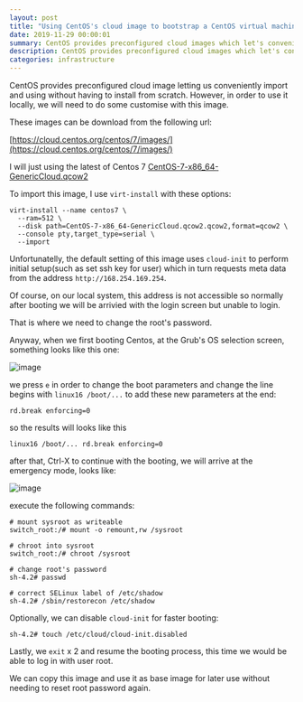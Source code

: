 ```yaml
---
layout: post
title: "Using CentOS's cloud image to bootstrap a CentOS virtual machine"
date: 2019-11-29 00:00:01
summary: CentOS provides preconfigured cloud images which let's conveniently import and using without having to install from scratch. We will do some customise with this image in this post.
description: CentOS provides preconfigured cloud images which let's conveniently import and using without having to install from scratch. We will do some customise with this image in this post.
categories: infrastructure
---
```


CentOS provides preconfigured cloud image letting us conveniently import and using without having to install from scratch. However, in order to use it locally, we will need to do some customise with this image.

These images can be download from the following url:

[https://cloud.centos.org/centos/7/images/](https://cloud.centos.org/centos/7/images/)

I will just using the latest of Centos 7 [CentOS-7-x86_64-GenericCloud.qcow2](https://cloud.centos.org/centos/7/images/CentOS-7-x86_64-GenericCloud.qcow2)

To import this image, I use `virt-install` with these options:

```
virt-install --name centos7 \
  --ram=512 \
  --disk path=CentOS-7-x86_64-GenericCloud.qcow2.qcow2,format=qcow2 \
  --console pty,target_type=serial \
  --import
```

Unfortunatelly, the default setting of this image uses `cloud-init` to perform initial setup(such as set ssh key for user) which in turn requests meta data from the address `http://168.254.169.254`.

Of course, on our local system, this address is not accessible so normally after booting we will be arrivied with the login screen but unable to login.

That is where we need to change the root's password.

Anyway, when we first booting Centos, at the Grub's OS selection screen, something looks like this one:

![image](https://user-images.githubusercontent.com/5134525/69855259-798bf600-12ce-11ea-8f3b-aecfcb08df0e.png)

we press `e` in order to change the boot parameters and change the line begins with `linux16 /boot/...` to add these new parameters at the end:

```
rd.break enforcing=0
```

so the results will looks like this

```
linux16 /boot/... rd.break enforcing=0
```

after that, Ctrl-X to continue with the booting, we will arrive at the emergency mode, looks like:

![image](https://user-images.githubusercontent.com/5134525/69855556-164e9380-12cf-11ea-9746-cf51f1edf80b.png)

execute the following commands:

```
# mount sysroot as writeable
switch_root:/# mount -o remount,rw /sysroot

# chroot into sysroot
switch_root:/# chroot /sysroot

# change root's password
sh-4.2# passwd

# correct SELinux label of /etc/shadow
sh-4.2# /sbin/restorecon /etc/shadow
```

Optionally, we can disable `cloud-init` for faster booting:

```
sh-4.2# touch /etc/cloud/cloud-init.disabled
```

Lastly, we `exit` x 2 and resume the booting process, this time we would be able to log in with user root.

We can copy this image and use it as base image for later use without needing to reset root password again.
